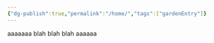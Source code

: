 ```yaml
---
{"dg-publish":true,"permalink":"/home/","tags":["gardenEntry"]}
---
```



aaaaaaa
blah blah blah
aaaaaa